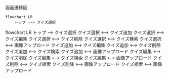画面遷移図

```mermaid
flowchart LR
    トップ --> クイズ選択
```
flowchart LR
    トップ --> クイズ選択
    クイズ選択 <--> クイズ追加
    クイズ選択 <--> クイズ編集
    クイズ選択 <--> クイズ削除
    クイズ選択 <--> クイズ検索
    クイズ選択 <--> 画像アップロード
    クイズ追加 <--> クイズ編集
    クイズ追加 <--> クイズ削除
    クイズ追加 <--> クイズ検索
    クイズ追加 <--> 画像アップロード
    クイズ編集 <--> クイズ削除
    クイズ編集 <--> クイズ検索
    クイズ編集 <--> 画像アップロード
    クイズ削除 <--> クイズ検索
    クイズ削除 <--> 画像アップロード
    クイズ検索 <--> 画像アップロード
